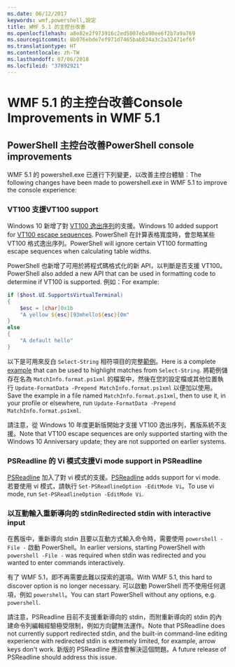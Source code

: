 ```yaml
---
ms.date: 06/12/2017
keywords: wmf,powershell,設定
title: WMF 5.1 的主控台改善
ms.openlocfilehash: a8e82e2f973916c2ed5007eba90ee6f2b7a9a769
ms.sourcegitcommit: 8b076ebde7ef971d7465bab834a3c2a32471ef6f
ms.translationtype: HT
ms.contentlocale: zh-TW
ms.lasthandoff: 07/06/2018
ms.locfileid: "37892921"
---
```

# <a name="console-improvements-in-wmf-51"></a><span data-ttu-id="dfdda-103">WMF 5.1 的主控台改善</span><span class="sxs-lookup"><span data-stu-id="dfdda-103">Console Improvements in WMF 5.1</span></span>

## <a name="powershell-console-improvements"></a><span data-ttu-id="dfdda-104">PowerShell 主控台改善</span><span class="sxs-lookup"><span data-stu-id="dfdda-104">PowerShell console improvements</span></span>

<span data-ttu-id="dfdda-105">WMF 5.1 的 powershell.exe 已進行下列變更，以改善主控台體驗︰</span><span class="sxs-lookup"><span data-stu-id="dfdda-105">The following changes have been made to powershell.exe in WMF 5.1 to improve the console experience:</span></span>

### <a name="vt100-support"></a><span data-ttu-id="dfdda-106">VT100 支援</span><span class="sxs-lookup"><span data-stu-id="dfdda-106">VT100 support</span></span>

<span data-ttu-id="dfdda-107">Windows 10 新增了對 [VT100 逸出序列](/windows/console/console-virtual-terminal-sequences)的支援。</span><span class="sxs-lookup"><span data-stu-id="dfdda-107">Windows 10 added support for [VT100 escape sequences](/windows/console/console-virtual-terminal-sequences).</span></span>
<span data-ttu-id="dfdda-108">PowerShell 在計算表格寬度時，會忽略某些 VT100 格式逸出序列。</span><span class="sxs-lookup"><span data-stu-id="dfdda-108">PowerShell will ignore certain VT100 formatting escape sequences when calculating table widths.</span></span>

<span data-ttu-id="dfdda-109">PowerShell 也新增了可用於將程式碼格式化的新 API，以判斷是否支援 VT100。</span><span class="sxs-lookup"><span data-stu-id="dfdda-109">PowerShell also added a new API that can be used in formatting code to determine if VT100 is supported.</span></span>
<span data-ttu-id="dfdda-110">例如：</span><span class="sxs-lookup"><span data-stu-id="dfdda-110">For example:</span></span>

```powershell
if ($host.UI.SupportsVirtualTerminal)
{
    $esc = [char]0x1b
    "A yellow ${esc}[93mhello${esc}[0m"
}
else
{
    "A default hello"
}
```

<span data-ttu-id="dfdda-111">以下是可用來反白 `Select-String` 相符項目的完整[範例](https://gist.github.com/lzybkr/dcb973dccd54900b67783c48083c28f7)。</span><span class="sxs-lookup"><span data-stu-id="dfdda-111">Here is a complete [example](https://gist.github.com/lzybkr/dcb973dccd54900b67783c48083c28f7) that can be used to highlight matches from `Select-String`.</span></span>
<span data-ttu-id="dfdda-112">將範例儲存在名為 `MatchInfo.format.ps1xml` 的檔案中，然後在您的設定檔或其他位置執行 `Update-FormatData -Prepend MatchInfo.format.ps1xml` 以便加以使用。</span><span class="sxs-lookup"><span data-stu-id="dfdda-112">Save the example in a file named `MatchInfo.format.ps1xml`, then to use it, in your profile or elsewhere, run `Update-FormatData -Prepend MatchInfo.format.ps1xml`.</span></span>

<span data-ttu-id="dfdda-113">請注意，從 Windows 10 年度更新版開始才支援 VT100 逸出序列，舊版系統不支援。</span><span class="sxs-lookup"><span data-stu-id="dfdda-113">Note that VT100 escape sequences are only supported starting with the Windows 10 Anniversary update; they are not supported on earlier systems.</span></span>

### <a name="vi-mode-support-in-psreadline"></a><span data-ttu-id="dfdda-114">PSReadline 的 Vi 模式支援</span><span class="sxs-lookup"><span data-stu-id="dfdda-114">Vi mode support in PSReadline</span></span>

<span data-ttu-id="dfdda-115">[PSReadline](https://github.com/lzybkr/PSReadLine) 加入了對 vi 模式的支援。</span><span class="sxs-lookup"><span data-stu-id="dfdda-115">[PSReadline](https://github.com/lzybkr/PSReadLine) adds support for vi mode.</span></span> <span data-ttu-id="dfdda-116">若要使用 vi 模式，請執行 `Set-PSReadlineOption -EditMode Vi`。</span><span class="sxs-lookup"><span data-stu-id="dfdda-116">To use vi mode, run `Set-PSReadlineOption -EditMode Vi`.</span></span>

### <a name="redirected-stdin-with-interactive-input"></a><span data-ttu-id="dfdda-117">以互動輸入重新導向的 stdin</span><span class="sxs-lookup"><span data-stu-id="dfdda-117">Redirected stdin with interactive input</span></span>

<span data-ttu-id="dfdda-118">在舊版中，重新導向 stdin 且要以互動方式輸入命令時，需要使用 `powershell -File -` 啟動 PowerShell。</span><span class="sxs-lookup"><span data-stu-id="dfdda-118">In earlier versions, starting PowerShell with `powershell -File -` was required when stdin was redirected and you wanted to enter commands interactively.</span></span>

<span data-ttu-id="dfdda-119">有了 WMF 5.1，即不再需要此難以探索的選項。</span><span class="sxs-lookup"><span data-stu-id="dfdda-119">With WMF 5.1, this hard to discover option is no longer necessary.</span></span>
<span data-ttu-id="dfdda-120">可以啟動 PowerShell 而不使用任何選項，例如 `powershell`。</span><span class="sxs-lookup"><span data-stu-id="dfdda-120">You can start PowerShell without any options, e.g. `powershell`.</span></span>

<span data-ttu-id="dfdda-121">請注意，PSReadline 目前不支援重新導向的 stdin，而附重新導向的 stdin 的內建命令列編輯經驗極受限制，例如方向鍵無法運作。</span><span class="sxs-lookup"><span data-stu-id="dfdda-121">Note that PSReadline does not currently support redirected stdin, and the built-in command-line editing experience with redirected stdin is extremely limited, for example, arrow keys don't work.</span></span>
<span data-ttu-id="dfdda-122">新版的 PSReadline 應該會解決這個問題。</span><span class="sxs-lookup"><span data-stu-id="dfdda-122">A future release of PSReadline should address this issue.</span></span>